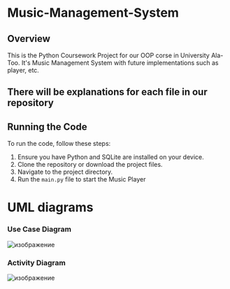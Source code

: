 # Music-Management-System

## Overview

This is the Python Coursework Project for our OOP corse in University Ala-Too. It's Music Management System with future implementations such as player, etc. 

## There will be explanations for each file in our repository

## Running the Code

To run the code, follow these steps:

1. Ensure you have Python and SQLite are installed on your device.
2. Clone the repository or download the project files.
3. Navigate to the project directory.
4. Run the `main.py` file to start the Music Player


# UML diagrams

### Use Case Diagram

![изображение](https://github.com/user-attachments/assets/eb5f7350-a780-4c31-b32a-c2681220184d)


### Activity Diagram

![изображение](https://github.com/user-attachments/assets/43d165f4-ebba-4d71-9166-9a41da852e77)

